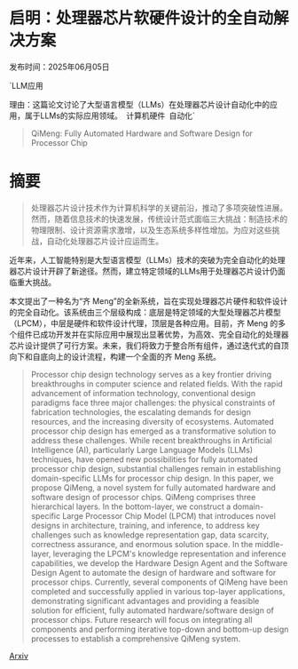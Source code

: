 # 启明：处理器芯片软硬件设计的全自动解决方案

发布时间：2025年06月05日

`LLM应用

理由：这篇论文讨论了大型语言模型（LLMs）在处理器芯片设计自动化中的应用，属于LLMs的实际应用领域。` `计算机硬件` `自动化`

> QiMeng: Fully Automated Hardware and Software Design for Processor Chip

# 摘要

> 处理器芯片设计技术作为计算机科学的关键前沿，推动了多项突破性进展。然而，随着信息技术的快速发展，传统设计范式面临三大挑战：制造技术的物理限制、设计资源需求激增，以及生态系统多样性增加。为应对这些挑战，自动化处理器芯片设计应运而生。

近年来，人工智能特别是大型语言模型（LLMs）技术的突破为完全自动化的处理器芯片设计开辟了新途径。然而，建立特定领域的LLMs用于处理器芯片设计仍面临重大挑战。

本文提出了一种名为“齐 Meng”的全新系统，旨在实现处理器芯片硬件和软件设计的完全自动化。该系统由三个层级构成：底层是特定领域的大型处理器芯片模型（LPCM），中层是硬件和软件设计代理，顶层是各种应用。目前，齐 Meng 的多个组件已成功开发并在实际应用中展现出显著优势，为高效、完全自动化的处理器芯片设计提供了可行方案。未来，我们将致力于整合所有组件，通过迭代式的自顶向下和自底向上的设计流程，构建一个全面的齐 Meng 系统。

> Processor chip design technology serves as a key frontier driving breakthroughs in computer science and related fields. With the rapid advancement of information technology, conventional design paradigms face three major challenges: the physical constraints of fabrication technologies, the escalating demands for design resources, and the increasing diversity of ecosystems. Automated processor chip design has emerged as a transformative solution to address these challenges. While recent breakthroughs in Artificial Intelligence (AI), particularly Large Language Models (LLMs) techniques, have opened new possibilities for fully automated processor chip design, substantial challenges remain in establishing domain-specific LLMs for processor chip design.
  In this paper, we propose QiMeng, a novel system for fully automated hardware and software design of processor chips. QiMeng comprises three hierarchical layers. In the bottom-layer, we construct a domain-specific Large Processor Chip Model (LPCM) that introduces novel designs in architecture, training, and inference, to address key challenges such as knowledge representation gap, data scarcity, correctness assurance, and enormous solution space. In the middle-layer, leveraging the LPCM's knowledge representation and inference capabilities, we develop the Hardware Design Agent and the Software Design Agent to automate the design of hardware and software for processor chips. Currently, several components of QiMeng have been completed and successfully applied in various top-layer applications, demonstrating significant advantages and providing a feasible solution for efficient, fully automated hardware/software design of processor chips. Future research will focus on integrating all components and performing iterative top-down and bottom-up design processes to establish a comprehensive QiMeng system.

[Arxiv](https://arxiv.org/abs/2506.05007)